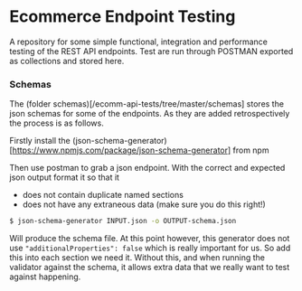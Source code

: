 # Ecommerce Endpoint Testing 

A repository for some simple functional, integration and performance testing of the REST API endpoints. Test are run through POSTMAN exported as collections and stored here. 

### Schemas

The (folder schemas)[/ecomm-api-tests/tree/master/schemas] stores the json schemas for some of the endpoints. As they are added retrospectively the process is as follows.

Firstly install the (json-schema-generator)[https://www.npmjs.com/package/json-schema-generator] from npm

Then use postman to grab a json endpoint. With the correct and expected json output format it so that it 

- does not contain duplicate named sections 
- does not have any extraneous data (make sure you do this right!)

```bash
$ json-schema-generator INPUT.json -o OUTPUT-schema.json
```

Will produce the schema file. At this point however, this generator does not use ```"additionalProperties": false``` which is really important for us. So add this into each section we need it. Without this, and when running the validator against the schema, it allows extra data that we really want to test against happening. 
